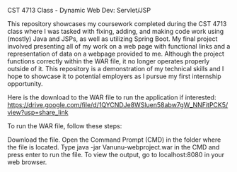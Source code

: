 CST 4713 Class - 	Dynamic Web Dev: Servlet/JSP

This repository showcases my coursework completed during the CST 4713 class where I was tasked with fixing, adding, and making code work using (mostly) Java and JSPs, as well as utilizing Spring Boot. My final project involved presenting all of my work on a web page with functional links and a representation of data on a webpage provided to me. Although the project functions correctly within the WAR file, it no longer operates properly outside of it. This repository is a demonstration of my technical skills and I hope to showcase it to potential employers as I pursue my first internship opportunity.

Here is the download to the WAR file to run the application if interested:
https://drive.google.com/file/d/1QYCNDJe8WSluen58abw7gW_NNFitPCK5/view?usp=share_link

To run the WAR file, follow these steps:

Download the file.
Open the Command Prompt (CMD) in the folder where the file is located.
Type java -jar Vanunu-webproject.war in the CMD and press enter to run the file.
To view the output, go to localhost:8080 in your web browser.

